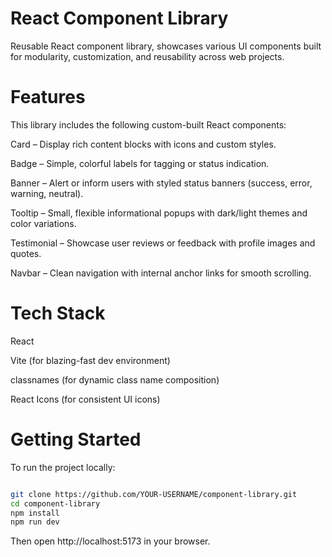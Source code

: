 # React Component Library
Reusable React component library, showcases various UI components built for modularity, customization, and reusability across web projects.



# Features
This library includes the following custom-built React components:

 Card – Display rich content blocks with icons and custom styles.

 Badge – Simple, colorful labels for tagging or status indication.

 Banner – Alert or inform users with styled status banners (success, error, warning, neutral).

 Tooltip – Small, flexible informational popups with dark/light themes and color variations.

 Testimonial – Showcase user reviews or feedback with profile images and quotes.

 Navbar – Clean navigation with internal anchor links for smooth scrolling.

# Tech Stack
 React

 Vite (for blazing-fast dev environment)

 classnames (for dynamic class name composition)

 React Icons (for consistent UI icons)

# Getting Started
To run the project locally:

```bash

git clone https://github.com/YOUR-USERNAME/component-library.git
cd component-library
npm install
npm run dev
```
Then open http://localhost:5173 in your browser.
